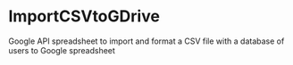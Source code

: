 ImportCSVtoGDrive
=================

Google API spreadsheet to import and format a CSV file with a database of users to Google spreadsheet
